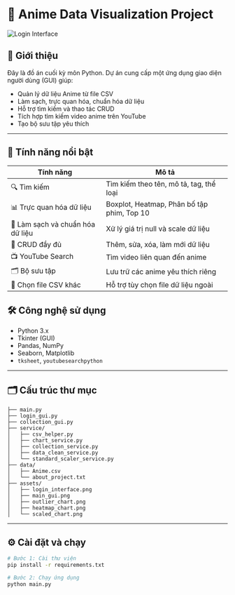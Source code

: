 # 🎌 Anime Data Visualization Project

![Login Interface]()

## 📌 Giới thiệu
Đây là đồ án cuối kỳ môn Python. Dự án cung cấp một ứng dụng giao diện người dùng (GUI) giúp:
- Quản lý dữ liệu Anime từ file CSV
- Làm sạch, trực quan hóa, chuẩn hóa dữ liệu
- Hỗ trợ tìm kiếm và thao tác CRUD
- Tích hợp tìm kiếm video anime trên YouTube
- Tạo bộ sưu tập yêu thích

---

## 🚀 Tính năng nổi bật

| Tính năng                          | Mô tả |
|-----------------------------------|-------|
| 🔍 Tìm kiếm                       | Tìm kiếm theo tên, mô tả, tag, thể loại |
| 📊 Trực quan hóa dữ liệu         | Boxplot, Heatmap, Phân bố tập phim, Top 10 |
| 🧹 Làm sạch và chuẩn hóa dữ liệu | Xử lý giá trị null và scale dữ liệu |
| 📝 CRUD đầy đủ                   | Thêm, sửa, xóa, làm mới dữ liệu |
| 📺 YouTube Search                | Tìm video liên quan đến anime |
| 🗂️ Bộ sưu tập                    | Lưu trữ các anime yêu thích riêng |
| 📁 Chọn file CSV khác            | Hỗ trợ tùy chọn file dữ liệu ngoài |





## 🛠️ Công nghệ sử dụng

- Python 3.x
- Tkinter (GUI)
- Pandas, NumPy
- Seaborn, Matplotlib
- `tksheet`, `youtubesearchpython`

---

## 🗂️ Cấu trúc thư mục

```
├── main.py
├── login_gui.py
├── collection_gui.py
├── service/
│   ├── csv_helper.py
│   ├── chart_service.py
│   ├── collection_service.py
│   ├── data_clean_service.py
│   └── standard_scaler_service.py
├── data/
│   ├── Anime.csv
│   └── about_project.txt
├── assets/
│   ├── login_interface.png
│   ├── main_gui.png
│   ├── outlier_chart.png
│   ├── heatmap_chart.png
│   └── scaled_chart.png
```

---

## ⚙️ Cài đặt và chạy

```bash
# Bước 1: Cài thư viện
pip install -r requirements.txt

# Bước 2: Chạy ứng dụng
python main.py
```

  
